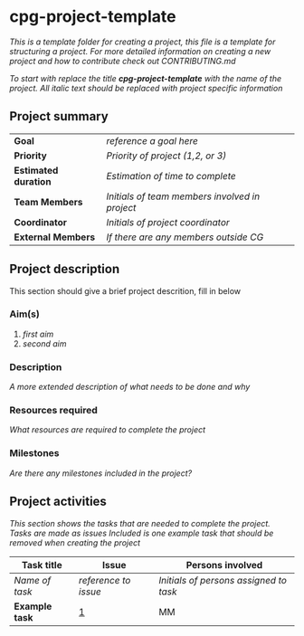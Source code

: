 # cpg-project-template

*This is a template folder for creating a project, this file is a template for structuring a project. For more detailed information on creating a new project and how to contribute check out CONTRIBUTING.md*

*To start with replace the title **cpg-project-template** with the name of the project.*
*All italic text should be replaced with project specific information*

## Project summary
| | |
|-|-|
| **Goal** | *reference a goal here* |
| **Priority** | *Priority of project (1,2, or 3)* |
| **Estimated duration** | *Estimation of time to complete* |
| **Team Members** | *Initials of team members involved in project* |
| **Coordinator** | *Initials of project coordinator* |
| **External Members** | *If there are any members outside CG* |

## Project description

This section should give a brief project descrition, fill in below

### Aim(s)

1. *first aim*
1. *second aim*

### Description

*A more extended description of what needs to be done and why*

### Resources required

*What resources are required to complete the project*

### Milestones

*Are there any milestones included in the project?*

## Project activities
*This section shows the tasks that are needed to complete the project. Tasks are made as issues*
*Included is one example task that should be removed when creating the project*

| Task title | Issue | Persons involved |
|-|-|-|
| *Name of task* | *reference to issue* | *Initials of persons assigned to task* |
| **Example task** | [1](https://github.com/Clinical-Genomics/cpg-project-template/issues/1) | MM |

